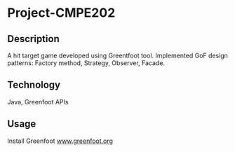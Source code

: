 Project-CMPE202
===============

## Description ##
A hit target game developed using Greentfoot tool. Implemented GoF design patterns: Factory method, Strategy, Observer, Facade.

## Technology ##
Java, Greenfoot APIs

## Usage ##
Install Greenfoot 
www.greenfoot.org
